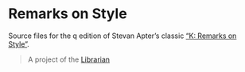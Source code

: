 # Remarks on Style

Source files for the q edition of Stevan Apter’s classic [“K: Remarks on Style”](http://www.nsl.com/papers/style.pdf).

> A project of the [Librarian](mailto:librarian@kx.com)